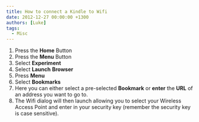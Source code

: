 ```yaml
---
title: How to connect a Kindle to Wifi
date: 2012-12-27 00:00:00 +1300
authors: [Luke]
tags:
  - Misc
---
```

  1. Press the **Home** Button
  2. Press the **Menu** Button
  3. Select **Experiment**
  4. Select **Launch** **Browser**
  5. Press **Menu**
  6. Select **Bookmarks**
  7. Here you can either select a pre-selected **Bookmark** or **enter** the **URL** of an address you want to go to.
  8. The Wifi dialog will then launch allowing you to select your Wireless Access Point and enter in your security key (remember the security key is case sensitive).
